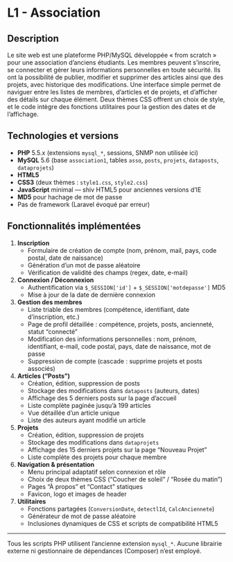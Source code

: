 # L1 - Association

## Description
Le site web est une plateforme PHP/MySQL développée « from scratch » pour une association d’anciens étudiants.
Les membres peuvent s’inscrire, se connecter et gérer leurs informations personnelles en toute sécurité.
Ils ont la possibilité de publier, modifier et supprimer des articles ainsi que des projets, avec historique des modifications.
Une interface simple permet de naviguer entre les listes de membres, d’articles et de projets, et d’afficher des détails sur chaque élément.
Deux thèmes CSS offrent un choix de style, et le code intègre des fonctions utilitaires pour la gestion des dates et de l’affichage.

## Technologies et versions
- **PHP** 5.5.x (extensions `mysql_*`, sessions, SNMP non utilisée ici)
- **MySQL** 5.6 (base `association1`, tables `asso`, `posts`, `projets`, `dataposts`, `dataprojets`)
- **HTML5**
- **CSS3** (deux thèmes : `style1.css`, `style2.css`)
- **JavaScript** minimal — shiv HTML5 pour anciennes versions d’IE
- **MD5** pour hachage de mot de passe
- Pas de framework (Laravel évoqué par erreur)

## Fonctionnalités implémentées
1. **Inscription**
   - Formulaire de création de compte (nom, prénom, mail, pays, code postal, date de naissance)
   - Génération d’un mot de passe aléatoire
   - Vérification de validité des champs (regex, date, e-mail)
2. **Connexion / Déconnexion**
   - Authentification via `$_SESSION['id']` + `$_SESSION['motdepasse']` MD5
   - Mise à jour de la date de dernière connexion
3. **Gestion des membres**
   - Liste triable des membres (compétence, identifiant, date d’inscription, etc.)
   - Page de profil détaillée : compétence, projets, posts, ancienneté, statut “connecté”
   - Modification des informations personnelles : nom, prénom, identifiant, e-mail, code postal, pays, date de naissance, mot de passe
   - Suppression de compte (cascade : supprime projets et posts associés)
4. **Articles (“Posts”)**
   - Création, édition, suppression de posts
   - Stockage des modifications dans `dataposts` (auteurs, dates)
   - Affichage des 5 derniers posts sur la page d’accueil
   - Liste complète paginée jusqu’à 199 articles
   - Vue détaillée d’un article unique
   - Liste des auteurs ayant modifié un article
5. **Projets**
   - Création, édition, suppression de projets
   - Stockage des modifications dans `dataprojets`
   - Affichage des 15 derniers projets sur la page “Nouveau Projet”
   - Liste complète des projets pour chaque membre
6. **Navigation & présentation**
   - Menu principal adaptatif selon connexion et rôle
   - Choix de deux thèmes CSS (“Coucher de soleil” / “Rosée du matin”)
   - Pages “À propos” et “Contact” statiques
   - Favicon, logo et images de header
7. **Utilitaires**
   - Fonctions partagées (`ConversionDate`, `detectlId`, `CalcAnciennete`)
   - Générateur de mot de passe aléatoire
   - Inclusiones dynamiques de CSS et scripts de compatibilité HTML5

---
Tous les scripts PHP utilisent l’ancienne extension `mysql_*`. Aucune librairie externe ni gestionnaire de dépendances (Composer) n’est employé.
